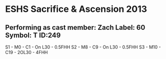 # ESHS Sacrifice & Ascension 2013

## Performing as cast member: Zach  Label: 60  Symbol: T  ID:249

S1 - M0  - C1  - On L30 - 0.5FHH
S2 - M8  - C9  - On L30 - 0.5FHH
S3 - M10 - C19 - 2OL30  - 4FHH
